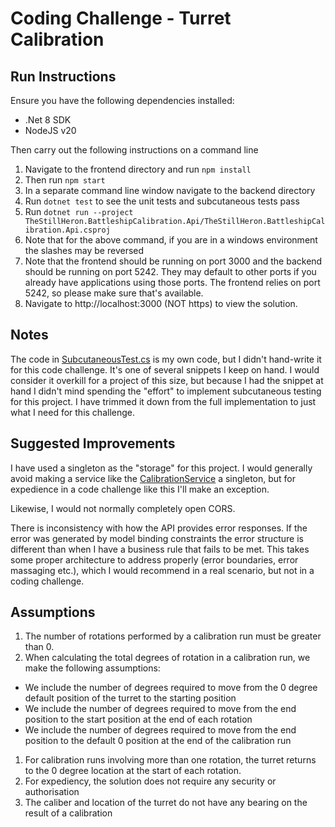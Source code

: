 # Coding Challenge - Turret Calibration

## Run Instructions

Ensure you have the following dependencies installed:

* .Net 8 SDK
* NodeJS v20

Then carry out the following instructions on a command line

1. Navigate to the frontend directory and run `npm install`
1. Then run `npm start`
1. In a separate command line window navigate to the backend directory
1. Run `dotnet test` to see the unit tests and subcutaneous tests pass
1. Run `dotnet run --project TheStillHeron.BattleshipCalibration.Api/TheStillHeron.BattleshipCalibration.Api.csproj`
1. Note that for the above command, if you are in a windows environment the slashes may be reversed
1. Note that the frontend should be running on port 3000 and the backend should be running on port 5242. They may default to other ports if you already have applications using those ports. The frontend relies on port 5242, so please make sure that's available.
1. Navigate to http://localhost:3000 (NOT https) to view the solution.

## Notes

The code in [SubcutaneousTest.cs](./TheStillHeron.BattleshipCalibration.Api.Test/TestWebApplicationFactory.cs) is my own code, but I didn't hand-write it for this code challenge. It's one of several snippets I keep on hand. I would consider it overkill for a project of this size, but because I had the snippet at hand I didn't mind spending the "effort" to implement subcutaneous testing for this project. I have trimmed it down from the full implementation to just what I need for this challenge.

## Suggested Improvements

I have used a singleton as the "storage" for this project. I would generally avoid making a service like the [CalibrationService](./TheStillHeron.BattleshipCalibration.Api/Services/CalibrationService.cs) a singleton, but for expedience in a code challenge like this I'll make an exception.

Likewise, I would not normally completely open CORS.

There is inconsistency with how the API provides error responses. If the error was generated by model binding constraints the error structure is different than when I have a business rule that fails to be met. This takes some proper architecture to address properly (error boundaries, error massaging etc.), which I would recommend in a real scenario, but not in a coding challenge.

## Assumptions

1. The number of rotations performed by a calibration run must be greater than 0.
1. When calculating the total degrees of rotation in a calibration run, we make the following assumptions:
  - We include the number of degrees required to move from the 0 degree default position of the turret to the starting position
  - We include the number of degrees required to move from the end position to the start position at the end of each rotation
  - We include the number of degrees required to move from the end position to the default 0 position at the end of the calibration run
1. For calibration runs involving more than one rotation, the turret returns to the 0 degree location at the start of each rotation.
1. For expediency, the solution does not require any security or authorisation
1. The caliber and location of the turret do not have any bearing on the result of a calibration
